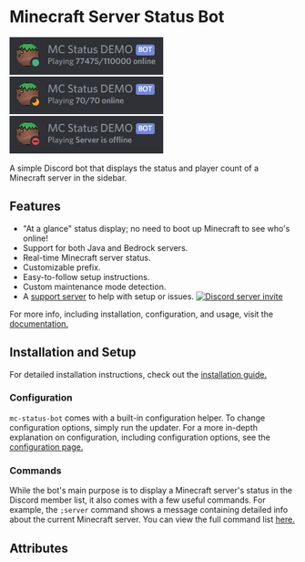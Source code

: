 # Minecraft Server Status Bot

![Online Status Example for mc.hypixel.net](images/online.png)
![Full Status Example](images/full.png)
![Offline Status Example](images/offline.png)

A simple Discord bot that displays the status and player count of a Minecraft server in the sidebar.

## Features

- "At a glance" status display; no need to boot up Minecraft to see who's online!
- Support for both Java and Bedrock servers.
- Real-time Minecraft server status.
- Customizable prefix.
- Easy-to-follow setup instructions.
- Custom maintenance mode detection.
- A [support server](https://discord.gg/zthvYvttQp) to help with setup or issues.
  [![Discord server invite](https://discord.com/api/guilds/811164536571691018/embed.png)](https://discord.gg/zthvYvttQp)

For more info, including installation, configuration, and usage, visit the [documentation.](https://discord.gg/zthvYvttQp)

## Installation and Setup

For detailed installation instructions, check out the [installation guide.](https://discord.gg/zthvYvttQp)

### Configuration

`mc-status-bot` comes with a built-in configuration helper. To change configuration options, simply run the updater.
For a more in-depth explanation on configuration, including configuration options,
see the [configuration page.](https://discord.gg/zthvYvttQp)

### Commands

While the bot's main purpose is to display a Minecraft server's status in the Discord member list,
it also comes with a few useful commands. For example, the `;server` command shows a message containing detailed
info about the current Minecraft server.
You can view the full command list [here.](https://discord.gg/zthvYvttQp)

## Attributes

